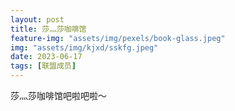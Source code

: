 ```yaml
---
layout: post
title: 莎灬莎咖啡馆
feature-img: "assets/img/pexels/book-glass.jpeg"
img: "assets/img/kjxd/sskfg.jpeg"
date: 2023-06-17
tags: [联盟成员]
---
```


莎灬莎咖啡馆吧啦吧啦～ 
